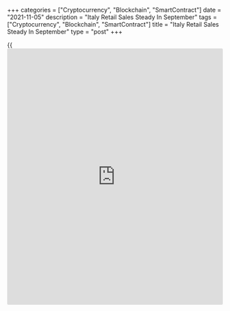 +++
categories = ["Cryptocurrency", "Blockchain", "SmartContract"]
date = "2021-11-05"
description = "Italy Retail Sales Steady In September"
tags = ["Cryptocurrency", "Blockchain", "SmartContract"]
title = "Italy Retail Sales Steady In September"
type = "post"
+++

{{<iframe id="large-banner" src="https://www.bounty.group/#slide=19.0" width="100%" height="600" scrolling="no" style="border: 0px solid rgb(216, 221, 230); border-radius: 3px;">}}

Italy's retail sales remained unchanged in September, data from the
statistical office Istat showed on Friday.

The retail sales value increased 0.8 percent month-on-month in
September, same as seen in August.

On a yearly basis, retail sales value rose a 5.3 percent in September,
after a 2.2 percent growth in the previous month.

Food sales gained 2.5 percent monthly in September and non-food product
sales grew 7.3 percent.

In volume [terms](https://www.fintechee.com/terms/), retail sales rose 0.6 percent on month in September,
after a 0.7 percent gain in August. The annual growth rose to 3.9
percent from 1.2 percent a month ago.

For comments and feedback [contact](https://www.playgroundfx.com/contact/): editorial@rtt[news](https://www.letsplayfx.com/blog/forex-news-website/).com

[Economic News][1]

 **What parts of the world are seeing the best (and worst) economic
performances lately? Click[here][2] to check out our [Econ Scorecard][2]
and find out! See up-to-the-moment [ranking](https://www.playgroundfx.com/blog/crypto-exchange-ranking/)s for the best and worst
performers in [GDP][3], [unemployment rate][4], [inflation][5] and much
more.**

   1. www.rtt[news](https://www.letsplayfx.com/blog/forex-news-website/).com/Content/EconomicNews.aspx
   2. www.rtt[news](https://www.letsplayfx.com/blog/forex-news-website/).com/economic-scorecard/world-rank/industrial-production/highest-performance.aspx
   3. www.rtt[news](https://www.letsplayfx.com/blog/forex-news-website/).com/economic-scorecard/world-rank/GDP/highest-performance.aspx
   4. www.rtt[news](https://www.letsplayfx.com/blog/forex-news-website/).com/economic-scorecard/world-rank/unemployment-rate/lowest-performance.aspx
   5. www.rtt[news](https://www.letsplayfx.com/blog/forex-news-website/).com/economic-scorecard/world-rank/CPI/highest-performance.aspx